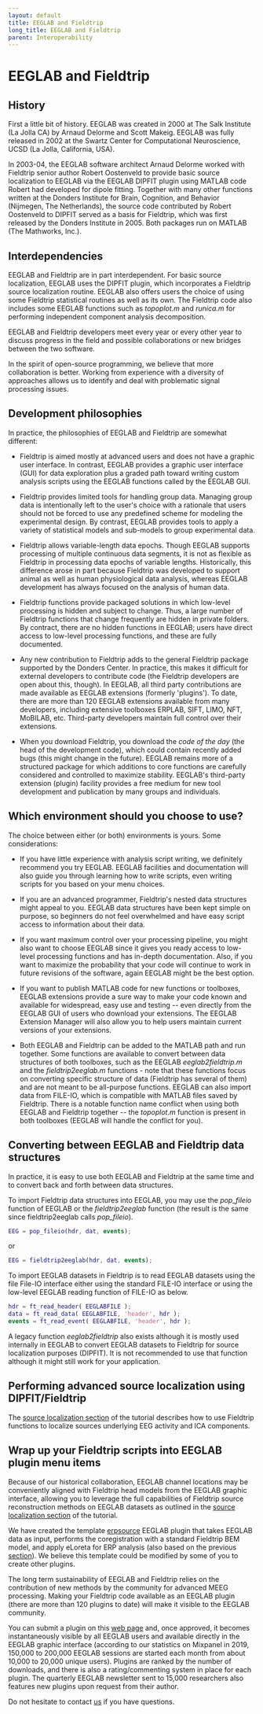 ```yaml
---
layout: default
title: EEGLAB and Fieldtrip
long_title: EEGLAB and Fieldtrip
parent: Interoperability
---
```


 EEGLAB and Fieldtrip
=========================

History
--------

First a little bit of history. EEGLAB was created in 2000 at The Salk
Institute (La Jolla CA) by Arnaud Delorme and Scott Makeig. EEGLAB was fully released in 2002 at the Swartz Center for Computational Neuroscience, UCSD (La Jolla, California, USA). 

In 2003-04, the EEGLAB software architect Arnaud
Delorme worked with Fieldtrip senior author Robert Oostenveld to provide
basic source localization to EEGLAB via the EEGLAB DIPFIT plugin using
MATLAB code Robert had developed for dipole fitting. Together with many
other functions written at the Donders Institute for Brain, Cognition,
and Behavior (Nijmegen, The Netherlands), the source code contributed by
Robert Oostenveld to DIPFIT served as a basis for Fieldtrip, which was
first released by the Donders Institute in 2005. Both packages run on
MATLAB (The Mathworks, Inc.).

Interdependencies
-------------------

EEGLAB and Fieldtrip are in part interdependent. For basic source
localization, EEGLAB uses the DIPFIT plugin, which incorporates a
Fieldtrip source localization routine. EEGLAB also offers users the
choice of using some Fieldtrip statistical routines as well as its own.
The Fieldtrip code also includes some EEGLAB functions such as
*topoplot.m* and *runica.m* for performing independent component analysis
decomposition.

 EEGLAB and Fieldtrip developers meet every year or every
other year to discuss progress in the field and possible collaborations
or new bridges between the two software. 

In the spirit of open-source
programming, we believe that more collaboration is better. Working from
experience with a diversity of approaches allows us to identify and
deal with problematic signal processing issues.

Development philosophies
--------------------------

In practice, the philosophies of EEGLAB and Fieldtrip are somewhat
different:

-   Fieldtrip is aimed mostly at advanced users and does not have a
    graphic user interface. In contrast, EEGLAB provides a graphic user
    interface (GUI) for data exploration plus a graded path toward
    writing custom analysis scripts using the EEGLAB functions called by
    the EEGLAB GUI.

-   Fieldtrip provides limited tools for handling group data. Managing
    group data is intentionally left to the user's choice with a
    rationale that users should not be forced to use any predefined
    scheme for modeling the experimental design. By contrast, EEGLAB 
    provides tools to apply a variety of statistical models and
    sub-models to group experimental data.

-   Fieldtrip allows variable-length data epochs. Though EEGLAB supports
    processing of multiple continuous data segments, it is not as
    flexible as Fieldtrip in processing data epochs of variable lengths.
    Historically, this difference arose in part because Fieldtrip was
    developed to support animal as well as human physiological data
    analysis, whereas EEGLAB development has always focused on the analysis
    of human data.

-   Fieldtrip functions provide packaged solutions in which low-level
    processing is hidden and subject to change. Thus, a large number of
    Fieldtrip functions that change frequently are hidden in private
    folders. By contract, there are no hidden functions in EEGLAB; users
    have direct access to low-level processing functions, and these are
    fully documented.


-   Any new contribution to Fieldtrip adds to the general Fieldtrip
    package supported by the Donders Center. In practice, this makes it
    difficult for external developers to contribute code (the Fieldtrip
    developers are open about this, though). In EEGLAB, all third party
    contributions are made available as EEGLAB extensions (formerly
    'plugins'). To date, there are more than 120 EEGLAB extensions
    available from many developers, including extensive toolboxes
    ERPLAB, SIFT, LIMO, NFT, MoBILAB, etc. Third-party
    developers maintain full control over their extensions.


-   When you download Fieldtrip, you download the *code of the day* (the
    head of the development code), which could contain recently added
    bugs (this might change in the future). EEGLAB
    remains more of a structured package for which additions to core
    functions are carefully considered and controlled to maximize
    stability. EEGLAB's third-party extension (plugin) facility
    provides a free medium for new tool development and publication by
    many groups and individuals.

Which environment should you choose to use?
---------------------------------------------

The choice between either (or both) environments is yours. Some
considerations:

-   If you have little experience with analysis script writing, we
    definitely recommend you try EEGLAB. EEGLAB facilities and
    documentation will also guide you through learning how to write
    scripts, even writing scripts for you based on your menu choices.

-   If you are an advanced programmer, Fieldtrip's nested data
    structures might appeal to you. EEGLAB data structures have
    been kept simple on purpose, so beginners do not feel overwhelmed and
    have easy script access to information about their data.

-   If you want maximum control over your processing pipeline, you might
    also want to choose EEGLAB since it gives you ready access to
    low-level processing functions and has in-depth documentation. Also,
    if you want to maximize the probability that your code will continue
    to work in future revisions of the software, again EEGLAB might be
    the best option.

-   If you want to publish MATLAB code for new functions or toolboxes,
    EEGLAB extensions provide a sure way to make your code known and
    available for widespread, easy use and testing -- even directly from
    the EEGLAB GUI of users who download your extensions. The EEGLAB
    Extension Manager will also allow you to help users maintain current
    versions of your extensions.

-   Both EEGLAB and Fieldtrip can be added to the MATLAB path and run
    together. Some functions are available to convert between data
    structures of both toolboxes, such as the EEGLAB *eeglab2fieldtrip.m*
    and the *fieldtrip2eeglab.m* functions - note that these functions
    focus on converting specific structure of data (Fieldtrip has
    several of them) and are not meant to be all-purpose functions.
    EEGLAB can also import data from FILE-IO, which is compatible with
    MATLAB files saved by Fieldtrip. There is a notable function name
    conflict when using both EEGLAB and Fieldtrip together -- the
    *topoplot.m* function is present in both toolboxes (EEGLAB will handle the conflict for you).

Converting between EEGLAB and Fieldtrip data structures
--------------------------------------------------------

In practice, it is easy to use both EEGLAB and Fieldtrip at the same
time and to convert back and forth between data structures.

To import Fieldtrip data structures into EEGLAB, you may use the
*pop_fileio* function of EEGLAB or the *fieldtrip2eeglab*  function (the
result is the same since fieldtrip2eeglab calls *pop_fileio*).

``` matlab
EEG = pop_fileio(hdr, dat, events);
```

or

``` matlab
EEG = fieldtrip2eeglab(hdr, dat, events);
```

To import EEGLAB datasets in Fieldtrip is to read EEGLAB datasets using
the file File-IO interface either using the standard FILE-IO interface
or using the low-level EEGLAB reading function of FILE-IO as below.

``` matlab
hdr = ft_read_header( EEGLABFILE );
data = ft_read_data( EEGLABFILE, 'header', hdr );
events = ft_read_event( EEGLABFILE, 'header', hdr );
```

A legacy function *eeglab2fieldtrip* also exists although it is mostly
used internally in EEGLAB to convert EEGLAB datasets to Fieldtrip for
source localization purposes (DIPFIT). It is not recommended to use that
function although it might still work for your application.

Performing advanced source localization using DIPFIT/Fieldtrip
---------------------------------------------------------------

The [source localization section](/tutorials/09_source/EEG_sources)
of the tutorial describes how to use Fieldtrip functions to localize sources underlying EEG activity and ICA components.

Wrap up your Fieldtrip scripts into EEGLAB plugin menu items
----------------------------------------------------------------

Because of our historical collaboration,
EEGLAB channel locations may be conveniently aligned with Fieldtrip
head models from the EEGLAB graphic interface, allowing you to leverage the full capabilities of Fieldtrip source reconstruction methods on EEGLAB
datasets as outlined in the
[source localization section](/tutorials/09_source/EEG_sources.html#advanced-source-reconstruction-using-dipfitfieldtrip) of the tutorial.

We have created the template [erpsource](https://github.com/sccn/erpsource) EEGLAB plugin that takes EEGLAB data as input, performs the
coregistration with a standard Fieldtrip BEM model, and apply eLoreta
for ERP analysis (also based on the previous
[section](/tutorials/09_source/EEG_sources.html#advanced-source-reconstruction-using-dipfitfieldtrip)).
We believe this template could be modified by some of you to create
other plugins.

The long term sustainability of EEGLAB and Fieldtrip relies on the
contribution of new methods by the community for advanced MEEG
processing. Making your Fieldtrip code available as an EEGLAB plugin
(there are more than 120 plugins to date) will make it visible to the
EEGLAB community. 

You can submit a plugin on this [web page](https://sccn.ucsd.edu/eeglab/plugin_uploader/upload_form.php) and,
once approved, it becomes instantaneously visible by all EEGLAB users
and available directly in the EEGLAB graphic interface (according to our
statistics on Mixpanel in 2019, 150,000 to 200,000 EEGLAB sessions are
started each month from about 10,000 to 20,000 unique users). Plugins
are ranked by the number of downloads, and there is also a rating/commenting
system in place for each plugin. The quarterly EEGLAB newsletter sent to
15,000 researchers also features new plugins upon request from their
author.

Do not hesitate to contact [us](mailto:eeglab@sccn.ucsd.edu) if you have
questions.
